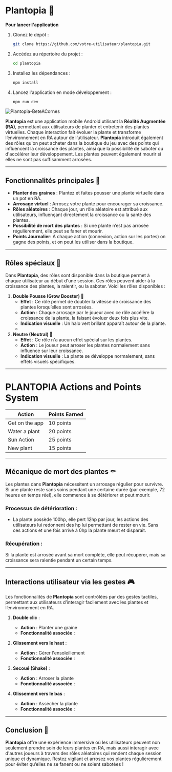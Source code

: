 # Plantopia 🌱

**Pour lancer l'application**

1. Clonez le dépôt :
   ```bash
   git clone https://github.com/votre-utilisateur/plantopia.git
   ```

2. Accédez au répertoire du projet :
   ```bash
   cd plantopia
   ```

3. Installez les dépendances :
   ```bash
   npm install
   ```

4. Lancez l'application en mode développement :
   ```bash
   npm run dev
   ```


![Plantopia-BeteACornes](https://github.com/user-attachments/assets/81a6915c-8fc6-49e4-bade-47f7c937ee9a)

**Plantopia** est une application mobile Android utilisant la **Réalité Augmentée (RA)**, permettant aux utilisateurs de planter et entretenir des plantes virtuelles. Chaque interaction fait évoluer la plante et transforme l’environnement en RA autour de l’utilisateur. **Plantopia** introduit également des rôles qu'on peut acheter dans la boutique du jeu avec des points qui influencent la croissance des plantes, ainsi que la possibilité de saboter ou d'accélérer leur développement. Les plantes peuvent également mourir si elles ne sont pas suffisamment arrosées.

---

## Fonctionnalités principales 🌿

- **Planter des graines** : Plantez et faites pousser une plante virtuelle dans un pot en RA.
- **Arrosage virtuel** : Arrosez votre plante pour encourager sa croissance.
- **Rôles aléatoires** : Chaque jour, un rôle aléatoire est attribué aux utilisateurs, influençant directement la croissance ou la santé des plantes.
- **Possibilité de mort des plantes** : Si une plante n’est pas arrosée régulièrement, elle peut se faner et mourir.
- **Points Journalier**: À chaque action (connexion, action sur les portes) on gagne des points, et on peut les utiliser dans la boutique. 


---

## Rôles spéciaux 🌟

Dans **Plantopia**, des rôles sont disponible dans la boutique permet à chaque utilisateur au début d'une session. Ces rôles peuvent aider à la croissance des plantes, la ralentir, ou la saboter. Voici les rôles disponibles :

1. **Double Pousse (Grow Booster) 🌿**
   - **Effet** : Ce rôle permet de doubler la vitesse de croissance des plantes lorsqu’elles sont arrosées.
   - **Action** : Chaque arrosage par le joueur avec ce rôle accélère la croissance de la plante, la faisant évoluer deux fois plus vite.
   - **Indication visuelle** : Un halo vert brillant apparaît autour de la plante.
   - 
2. **Neutre (Neutral) 🌾**
   - **Effet** : Ce rôle n'a aucun effet spécial sur les plantes.
   - **Action** : Le joueur peut arroser les plantes normalement sans influence sur leur croissance.
   - **Indication visuelle** : La plante se développe normalement, sans effets visuels spécifiques.

---
# PLANTOPIA Actions and Points System

| **Action**         | **Points Earned** |
|--------------------|-------------------|
| Get on the app      | 10 points         |
| Water a plant       | 20 points         |
| Sun Action          | 25 points         |
| New plant           | 15 points         |

---
## Mécanique de mort des plantes ⚰️

Les plantes dans **Plantopia** nécessitent un arrosage régulier pour survivre. Si une plante reste sans soins pendant une certaine durée (par exemple, 72 heures en temps réel), elle commence à se détériorer et peut mourir.

### Processus de détérioration :
- La plante possède 100hp, elle pert 12hp par jour, les actions des utilisateurs lui redonnent des hp lui permettant de rester en vie. Sans ces actions et une fois arrivé à 0hp la plante meurt et disparait.

### Récupération :
Si la plante est arrosée avant sa mort complète, elle peut récupérer, mais sa croissance sera ralentie pendant un certain temps.

---

## Interactions utilisateur via les gestes 🎮

Les fonctionnalités de **Plantopia** sont contrôlées par des gestes tactiles, permettant aux utilisateurs d’interagir facilement avec les plantes et l’environnement en RA.

1. **Double clic** :
   - **Action** : Planter une graine
   - **Fonctionnalité associée** : 

2. **Glissement vers le haut** :
   - **Action** : Gérer l'ensoleillement 
   - **Fonctionnalité associée** : 

3. **Secoué (Shake)** :
   - **Action** : Arroser la plante
   - **Fonctionnalité associée** :

4. **Glissement vers le bas** :
   - **Action** : Assécher la plante
   - **Fonctionnalité associée** :
---

## Conclusion 🌸

**Plantopia** offre une expérience immersive où les utilisateurs peuvent non seulement prendre soin de leurs plantes en RA, mais aussi interagir avec d'autres joueurs à travers des rôles aléatoires qui rendent chaque session unique et dynamique. Restez vigilant et arrosez vos plantes régulièrement pour éviter qu’elles ne se fanent ou ne soient sabotées !
